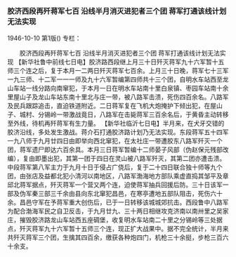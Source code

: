 ### 胶济西段再歼蒋军七百  沿线半月消灭进犯者三个团  蒋军打通该线计划无法实现

1946-10-10
第1版()
专栏：

　　胶济西段再歼蒋军七百
    沿线半月消灭进犯者三个团
    蒋军打通该线计划无法实现
    【新华社鲁中前线七日电】胶济路西段继上月三十日歼灭蒋军九十六军暂十五师三个连之后，复于本月一二两日歼灭蒋军七百余。上月三十日晚，蒋军七十三军一九三师、十二军一一一师及九十六军暂编第四师共十三个团，自明水车站西至龙山车站一线分路向南窜犯，于本月一日在明水车站南十里白泉镇、枣园车站南十余里屋山子及龙山车站东南十里北与庄一带，被八路军击溃，死伤四百余名。八路军及民兵跟踪追击，直迫铁道附近。二日蒋军复在飞机大炮掩护下倾出犯，在屋山子、城村、分锡岭一带激战竟日，八路军在击毙蒋军三百余名后，于黄昏主动转移至外线，待机再歼蒋军有生力量。
    【新华社临沂七日电】半月来，在犬牙交错的胶济沿线，多处发生激战。蒋介石打通胶济路计划乃无法实现。东段蒋军五十四军一九八师于九月廿四日由即举向西北窜犯，在太社庄一带遭胶东八路军歼灭一个团，蒋军遗尸即达六百余具。本月三日蒋军暂编十二师晏子风部（伪赵保元残部改编），复由即墨出犯，其第一团于四日在灵山被八路军歼灭，其第二团亦遭击溃。中段蒋军第八军主力于九月十日于侵占广侥后，复于二十四日联合独十师等九个团，由张店及益都北犯小清河以南地区，八路军渤海地方部队乘虚直捣其邹平及章邱北蒋军据点，歼灭蒋军一个营又两个连，迫使蒋军抽兵回援后防。三十日该军一部及伪军秦三部三千余由县向东北窜犯昌邑，在寒亭遭地五部队阻击，死伤六十余。昌邑守军在予蒋军重大创伤后，已于一日转移该城城郊抗击。西段鲁中八路军为配合渤海军民之自卫反击，于九月廿九、三十两日相继攻克济南以南卅里之吴家庄，摧毁胶济路龙山车站西五座碉堡，收复明水车站南二十里之分锡岭等三处据点，歼灭蒋军九十六军暂十五师三个连，现正扩大战果中。据不完全统计，半月来共歼灭蒋军三个团，生擒其四百余，缴获各种炮四门，机枪三十余挺，步枪三百六十余支。

